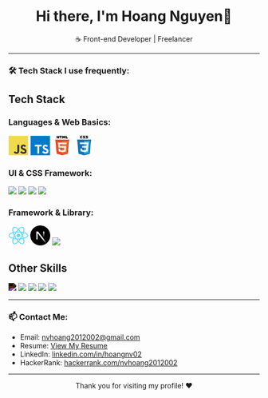 <h1 align="center">Hi there, I'm Hoang Nguyen👋</h1>

<p align="center">
  ☕ Front-end Developer | Freelancer <br/>
</p>

---

### 🛠️ Tech Stack I use frequently:

## Tech Stack

### Languages & Web Basics:
<p align="left">
  <img src="https://raw.githubusercontent.com/devicons/devicon/master/icons/javascript/javascript-original.svg" width="40" />
  <img src="https://raw.githubusercontent.com/devicons/devicon/master/icons/typescript/typescript-original.svg" width="40" />
  <img src="https://raw.githubusercontent.com/devicons/devicon/master/icons/html5/html5-original-wordmark.svg" width="40" />
  <img src="https://raw.githubusercontent.com/devicons/devicon/master/icons/css3/css3-original-wordmark.svg" width="40" />
</p>

### UI & CSS Framework:
<p align="left">
  <img src="https://cdn.worldvectorlogo.com/logos/material-ui-1.svg" width="40" />
  <img src="https://www.vectorlogo.zone/logos/tailwindcss/tailwindcss-icon.svg" width="40" />
  <img src="https://cdn.jsdelivr.net/gh/devicons/devicon/icons/bootstrap/bootstrap-original.svg" width="40" />
  <img src="https://cdn.jsdelivr.net/gh/devicons/devicon/icons/antdesign/antdesign-original.svg" width="40" />
</p>

### Framework & Library:
<p align="left">
  <img src="https://raw.githubusercontent.com/devicons/devicon/master/icons/react/react-original.svg" width="40" />
  <img src="https://raw.githubusercontent.com/devicons/devicon/master/icons/nextjs/nextjs-original.svg" width="40" />
  <img src="https://cdn.jsdelivr.net/gh/devicons/devicon/icons/electron/electron-original.svg" width="40" />
</p>

## Other Skills

<p align="left">
  <img src="https://cdn.jsdelivr.net/gh/devicons/devicon/icons/github/github-original-wordmark.svg" width="40" style="filter: invert(100%);" />
  <img src="https://www.chartjs.org/media/logo-title.svg" width="40" />
  <img src="https://seeklogo.com/images/M/microsoft-excel-logo-8F0C9E22C2-seeklogo.com.png" width="40" />
  <img src="https://www.vectorlogo.zone/logos/getpostman/getpostman-icon.svg" width="40" />
  <img src="https://www.vectorlogo.zone/logos/figma/figma-icon.svg" width="40" />
</p>


---

### 📫 Contact Me:

- Email: [nvhoang2012002@gmail.com](mailto:nvhoang2012002@gmail.com)
- Resume: [View My Resume](https://www.canva.com/design/DAGEFom9ehY/wVMSz1fWz718V27TSDYE8Q/view)
- LinkedIn: [linkedin.com/in/hoangnv02](https://linkedin.com/in/hoangnv02)
- HackerRank: [hackerrank.com/nvhoang2012002](https://www.hackerrank.com/nvhoang2012002)

---

<p align="center">Thank you for visiting my profile! ❤️</p>
